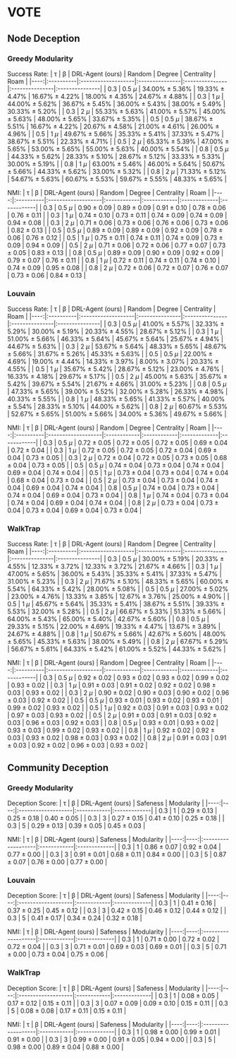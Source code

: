 # VOTE

## Node Deception

### Greedy Modularity

Success Rate:
|   τ | β         | DRL-Agent (ours)   | Random         | Degree         | Centrality     | Roam           |
|----:|:----------|:-------------------|:---------------|:---------------|:---------------|:---------------|
| 0.3 | 0.5 $\mu$ | 34.00% ± 5.36%     | 19.33% ± 4.47% | 16.67% ± 4.22% | 18.00% ± 4.35% | 24.67% ± 4.88% |
| 0.3 | 1 $\mu$   | 44.00% ± 5.62%     | 36.67% ± 5.45% | 36.00% ± 5.43% | 38.00% ± 5.49% | 30.33% ± 5.20% |
| 0.3 | 2 $\mu$   | 55.33% ± 5.63%     | 41.00% ± 5.57% | 45.00% ± 5.63% | 48.00% ± 5.65% | 33.67% ± 5.35% |
| 0.5 | 0.5 $\mu$ | 38.67% ± 5.51%     | 16.67% ± 4.22% | 20.67% ± 4.58% | 21.00% ± 4.61% | 26.00% ± 4.96% |
| 0.5 | 1 $\mu$   | 49.67% ± 5.66%     | 35.33% ± 5.41% | 37.33% ± 5.47% | 38.67% ± 5.51% | 22.33% ± 4.71% |
| 0.5 | 2 $\mu$   | 65.33% ± 5.39%     | 47.00% ± 5.65% | 53.00% ± 5.65% | 55.00% ± 5.63% | 40.00% ± 5.54% |
| 0.8 | 0.5 $\mu$ | 44.33% ± 5.62%     | 28.33% ± 5.10% | 28.67% ± 5.12% | 33.33% ± 5.33% | 30.00% ± 5.19% |
| 0.8 | 1 $\mu$   | 63.00% ± 5.46%     | 46.00% ± 5.64% | 50.67% ± 5.66% | 44.33% ± 5.62% | 33.00% ± 5.32% |
| 0.8 | 2 $\mu$   | 71.33% ± 5.12%     | 54.67% ± 5.63% | 60.67% ± 5.53% | 59.67% ± 5.55% | 48.33% ± 5.65% |


NMI:
|   τ | β         | DRL-Agent (ours)   | Random      | Degree      | Centrality   | Roam        |
|----:|:----------|:-------------------|:------------|:------------|:-------------|:------------|
| 0.3 | 0.5 $\mu$ | 0.90 ± 0.09        | 0.89 ± 0.09 | 0.91 ± 0.10 | 0.78 ± 0.06  | 0.76 ± 0.11 |
| 0.3 | 1 $\mu$   | 0.74 ± 0.10        | 0.73 ± 0.11 | 0.74 ± 0.09 | 0.74 ± 0.09  | 0.94 ± 0.08 |
| 0.3 | 2 $\mu$   | 0.71 ± 0.06        | 0.73 ± 0.06 | 0.76 ± 0.06 | 0.73 ± 0.06  | 0.82 ± 0.13 |
| 0.5 | 0.5 $\mu$ | 0.89 ± 0.09        | 0.89 ± 0.09 | 0.92 ± 0.09 | 0.78 ± 0.06  | 0.76 ± 0.12 |
| 0.5 | 1 $\mu$   | 0.75 ± 0.11        | 0.74 ± 0.11 | 0.74 ± 0.09 | 0.73 ± 0.09  | 0.94 ± 0.09 |
| 0.5 | 2 $\mu$   | 0.71 ± 0.06        | 0.72 ± 0.06 | 0.77 ± 0.07 | 0.73 ± 0.05  | 0.83 ± 0.13 |
| 0.8 | 0.5 $\mu$ | 0.89 ± 0.09        | 0.90 ± 0.09 | 0.92 ± 0.09 | 0.79 ± 0.07  | 0.76 ± 0.11 |
| 0.8 | 1 $\mu$   | 0.72 ± 0.11        | 0.74 ± 0.11 | 0.74 ± 0.10 | 0.74 ± 0.09  | 0.95 ± 0.08 |
| 0.8 | 2 $\mu$   | 0.72 ± 0.06        | 0.72 ± 0.07 | 0.76 ± 0.07 | 0.73 ± 0.06  | 0.84 ± 0.13 |

### Louvain

Success Rate:
|   τ | β         | DRL-Agent (ours)   | Random         | Degree         | Centrality     | Roam           |
|----:|:----------|:-------------------|:---------------|:---------------|:---------------|:---------------|
| 0.3 | 0.5 $\mu$ | 41.00% ± 5.57%     | 32.33% ± 5.29% | 30.00% ± 5.19% | 20.33% ± 4.55% | 28.67% ± 5.12% |
| 0.3 | 1 $\mu$   | 51.00% ± 5.66%     | 46.33% ± 5.64% | 45.67% ± 5.64% | 25.67% ± 4.94% | 44.67% ± 5.63% |
| 0.3 | 2 $\mu$   | 53.67% ± 5.64%     | 48.33% ± 5.65% | 48.67% ± 5.66% | 31.67% ± 5.26% | 45.33% ± 5.63% |
| 0.5 | 0.5 $\mu$ | 22.00% ± 4.69%     | 19.00% ± 4.44% | 14.33% ± 3.97% | 8.00% ± 3.07%  | 20.33% ± 4.55% |
| 0.5 | 1 $\mu$   | 35.67% ± 5.42%     | 28.67% ± 5.12% | 23.00% ± 4.76% | 16.33% ± 4.18% | 29.67% ± 5.17% |
| 0.5 | 2 $\mu$   | 45.00% ± 5.63%     | 35.67% ± 5.42% | 39.67% ± 5.54% | 21.67% ± 4.66% | 31.00% ± 5.23% |
| 0.8 | 0.5 $\mu$ | 47.33% ± 5.65%     | 39.00% ± 5.52% | 32.00% ± 5.28% | 26.33% ± 4.98% | 40.33% ± 5.55% |
| 0.8 | 1 $\mu$   | 48.33% ± 5.65%     | 41.33% ± 5.57% | 40.00% ± 5.54% | 28.33% ± 5.10% | 44.00% ± 5.62% |
| 0.8 | 2 $\mu$   | 60.67% ± 5.53%     | 52.67% ± 5.65% | 51.00% ± 5.66% | 34.00% ± 5.36% | 49.67% ± 5.66% |


NMI:
|   τ | β         | DRL-Agent (ours)   | Random      | Degree      | Centrality   | Roam        |
|----:|:----------|:-------------------|:------------|:------------|:-------------|:------------|
| 0.3 | 0.5 $\mu$ | 0.72 ± 0.05        | 0.72 ± 0.05 | 0.72 ± 0.05 | 0.69 ± 0.04  | 0.72 ± 0.04 |
| 0.3 | 1 $\mu$   | 0.72 ± 0.05        | 0.72 ± 0.05 | 0.72 ± 0.04 | 0.69 ± 0.04  | 0.73 ± 0.05 |
| 0.3 | 2 $\mu$   | 0.72 ± 0.04        | 0.72 ± 0.05 | 0.73 ± 0.05 | 0.68 ± 0.04  | 0.73 ± 0.05 |
| 0.5 | 0.5 $\mu$ | 0.74 ± 0.04        | 0.73 ± 0.04 | 0.74 ± 0.04 | 0.69 ± 0.04  | 0.74 ± 0.04 |
| 0.5 | 1 $\mu$   | 0.73 ± 0.04        | 0.73 ± 0.04 | 0.74 ± 0.04 | 0.68 ± 0.04  | 0.73 ± 0.04 |
| 0.5 | 2 $\mu$   | 0.73 ± 0.04        | 0.73 ± 0.04 | 0.74 ± 0.04 | 0.69 ± 0.04  | 0.74 ± 0.04 |
| 0.8 | 0.5 $\mu$ | 0.74 ± 0.04        | 0.73 ± 0.04 | 0.74 ± 0.04 | 0.69 ± 0.04  | 0.73 ± 0.04 |
| 0.8 | 1 $\mu$   | 0.74 ± 0.04        | 0.73 ± 0.04 | 0.74 ± 0.04 | 0.69 ± 0.04  | 0.74 ± 0.04 |
| 0.8 | 2 $\mu$   | 0.73 ± 0.04        | 0.73 ± 0.04 | 0.73 ± 0.04 | 0.69 ± 0.04  | 0.73 ± 0.04 |

### WalkTrap

Success Rate:
|   τ | β         | DRL-Agent (ours)   | Random         | Degree         | Centrality     | Roam           |
|----:|:----------|:-------------------|:---------------|:---------------|:---------------|:---------------|
| 0.3 | 0.5 $\mu$ | 30.00% ± 5.19%     | 20.33% ± 4.55% | 12.33% ± 3.72% | 12.33% ± 3.72% | 21.67% ± 4.66% |
| 0.3 | 1 $\mu$   | 47.00% ± 5.65%     | 36.00% ± 5.43% | 35.33% ± 5.41% | 37.33% ± 5.47% | 31.00% ± 5.23% |
| 0.3 | 2 $\mu$   | 71.67% ± 5.10%     | 48.33% ± 5.65% | 60.00% ± 5.54% | 64.33% ± 5.42% | 28.00% ± 5.08% |
| 0.5 | 0.5 $\mu$ | 27.00% ± 5.02%     | 23.00% ± 4.76% | 13.33% ± 3.85% | 12.67% ± 3.76% | 25.00% ± 4.90% |
| 0.5 | 1 $\mu$   | 45.67% ± 5.64%     | 35.33% ± 5.41% | 38.67% ± 5.51% | 39.33% ± 5.53% | 32.00% ± 5.28% |
| 0.5 | 2 $\mu$   | 66.67% ± 5.33%     | 51.33% ± 5.66% | 64.00% ± 5.43% | 65.00% ± 5.40% | 42.67% ± 5.60% |
| 0.8 | 0.5 $\mu$ | 29.33% ± 5.15%     | 22.00% ± 4.69% | 19.33% ± 4.47% | 13.67% ± 3.89% | 24.67% ± 4.88% |
| 0.8 | 1 $\mu$   | 50.67% ± 5.66%     | 42.67% ± 5.60% | 48.00% ± 5.65% | 45.33% ± 5.63% | 38.00% ± 5.49% |
| 0.8 | 2 $\mu$   | 67.67% ± 5.29%     | 56.67% ± 5.61% | 64.33% ± 5.42% | 61.00% ± 5.52% | 44.33% ± 5.62% |


NMI:
|   τ | β         | DRL-Agent (ours)   | Random      | Degree      | Centrality   | Roam        |
|----:|:----------|:-------------------|:------------|:------------|:-------------|:------------|
| 0.3 | 0.5 $\mu$ | 0.92 ± 0.02        | 0.93 ± 0.02 | 0.93 ± 0.02 | 0.99 ± 0.02  | 0.93 ± 0.02 |
| 0.3 | 1 $\mu$   | 0.91 ± 0.03        | 0.91 ± 0.02 | 0.92 ± 0.02 | 0.98 ± 0.03  | 0.93 ± 0.02 |
| 0.3 | 2 $\mu$   | 0.90 ± 0.02        | 0.90 ± 0.03 | 0.90 ± 0.02 | 0.96 ± 0.03  | 0.92 ± 0.02 |
| 0.5 | 0.5 $\mu$ | 0.93 ± 0.01        | 0.93 ± 0.02 | 0.93 ± 0.01 | 0.99 ± 0.02  | 0.93 ± 0.02 |
| 0.5 | 1 $\mu$   | 0.92 ± 0.03        | 0.91 ± 0.03 | 0.93 ± 0.02 | 0.97 ± 0.03  | 0.93 ± 0.02 |
| 0.5 | 2 $\mu$   | 0.91 ± 0.03        | 0.91 ± 0.03 | 0.92 ± 0.03 | 0.96 ± 0.03  | 0.92 ± 0.03 |
| 0.8 | 0.5 $\mu$ | 0.93 ± 0.01        | 0.93 ± 0.02 | 0.93 ± 0.03 | 0.99 ± 0.02  | 0.93 ± 0.02 |
| 0.8 | 1 $\mu$   | 0.92 ± 0.02        | 0.92 ± 0.03 | 0.93 ± 0.02 | 0.98 ± 0.03  | 0.93 ± 0.02 |
| 0.8 | 2 $\mu$   | 0.91 ± 0.03        | 0.91 ± 0.03 | 0.92 ± 0.02 | 0.96 ± 0.03  | 0.93 ± 0.02 |

## Community Deception

### Greedy Modularity

Deception Score:
|   τ |   β | DRL-Agent (ours)   | Safeness    | Modularity   |
|----:|----:|:-------------------|:------------|:-------------|
| 0.3 |   1 | 0.29 ± 0.13        | 0.25 ± 0.18 | 0.40 ± 0.05  |
| 0.3 |   3 | 0.27 ± 0.15        | 0.41 ± 0.10 | 0.25 ± 0.18  |
| 0.3 |   5 | 0.29 ± 0.13        | 0.39 ± 0.05 | 0.45 ± 0.03  |


NMI:
|   τ |   β | DRL-Agent (ours)   | Safeness    | Modularity   |
|----:|----:|:-------------------|:------------|:-------------|
| 0.3 |   1 | 0.86 ± 0.07        | 0.92 ± 0.04 | 0.77 ± 0.00  |
| 0.3 |   3 | 0.91 ± 0.01        | 0.68 ± 0.11 | 0.84 ± 0.00  |
| 0.3 |   5 | 0.87 ± 0.07        | 0.76 ± 0.00 | 0.77 ± 0.00  |

### Louvain

Deception Score:
|   τ |   β | DRL-Agent (ours)   | Safeness    | Modularity   |
|----:|----:|:-------------------|:------------|:-------------|
| 0.3 |   1 | 0.41 ± 0.16        | 0.37 ± 0.25 | 0.45 ± 0.12  |
| 0.3 |   3 | 0.42 ± 0.15        | 0.46 ± 0.12 | 0.44 ± 0.12  |
| 0.3 |   5 | 0.41 ± 0.17        | 0.34 ± 0.24 | 0.32 ± 0.18  |


NMI:
|   τ |   β | DRL-Agent (ours)   | Safeness    | Modularity   |
|----:|----:|:-------------------|:------------|:-------------|
| 0.3 |   1 | 0.71 ± 0.00        | 0.72 ± 0.02 | 0.72 ± 0.04  |
| 0.3 |   3 | 0.71 ± 0.01        | 0.69 ± 0.03 | 0.69 ± 0.01  |
| 0.3 |   5 | 0.71 ± 0.00        | 0.73 ± 0.04 | 0.75 ± 0.06  |

### WalkTrap

Deception Score:
|   τ |   β | DRL-Agent (ours)   | Safeness    | Modularity   |
|----:|----:|:-------------------|:------------|:-------------|
| 0.3 |   1 | 0.08 ± 0.05        | 0.17 ± 0.12 | 0.15 ± 0.11  |
| 0.3 |   3 | 0.07 ± 0.09        | 0.09 ± 0.10 | 0.15 ± 0.11  |
| 0.3 |   5 | 0.08 ± 0.08        | 0.17 ± 0.11 | 0.15 ± 0.11  |


NMI:
|   τ |   β | DRL-Agent (ours)   | Safeness    | Modularity   |
|----:|----:|:-------------------|:------------|:-------------|
| 0.3 |   1 | 0.98 ± 0.00        | 0.99 ± 0.01 | 0.91 ± 0.00  |
| 0.3 |   3 | 0.99 ± 0.00        | 0.91 ± 0.05 | 0.94 ± 0.00  |
| 0.3 |   5 | 0.98 ± 0.00        | 0.89 ± 0.04 | 0.88 ± 0.00  |